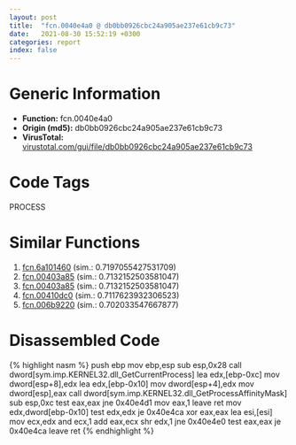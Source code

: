 ```yaml
---
layout: post
title:  "fcn.0040e4a0 @ db0bb0926cbc24a905ae237e61cb9c73"
date:   2021-08-30 15:52:19 +0300
categories: report
index: false
---
```


# Generic Information
- **Function:** fcn.0040e4a0
- **Origin (md5):** db0bb0926cbc24a905ae237e61cb9c73
- **VirusTotal:** [virustotal.com/gui/file/db0bb0926cbc24a905ae237e61cb9c73][virustotal_ref]

# Code Tags
<span class="tag" id="PROCESS">PROCESS</span>


# Similar Functions

1. [fcn.6a101460][similar_1_ref] (sim.: 0.7197055427531709)
2. [fcn.00403a85][similar_2_ref] (sim.: 0.7132152503581047)
3. [fcn.00403a85][similar_3_ref] (sim.: 0.7132152503581047)
4. [fcn.00410dc0][similar_4_ref] (sim.: 0.7117623932306523)
5. [fcn.006b9220][similar_5_ref] (sim.: 0.702033547667877)


# Disassembled Code

{% highlight nasm %}
push ebp
mov ebp,esp
sub esp,0x28
call dword[sym.imp.KERNEL32.dll_GetCurrentProcess]
lea edx,[ebp-0xc]
mov dword[esp+8],edx
lea edx,[ebp-0x10]
mov dword[esp+4],edx
mov dword[esp],eax
call dword[sym.imp.KERNEL32.dll_GetProcessAffinityMask]
sub esp,0xc
test eax,eax
jne 0x40e4d1
mov eax,1
leave 
ret 
mov edx,dword[ebp-0x10]
test edx,edx
je 0x40e4ca
xor eax,eax
lea esi,[esi]
mov ecx,edx
and ecx,1
add eax,ecx
shr edx,1
jne 0x40e4e0
test eax,eax
je 0x40e4ca
leave 
ret 
{% endhighlight %}


[similar_1_ref]: /report/fcn.6a101460@2182c8ee2ffd92cca7175fb65ca30561
[similar_2_ref]: /report/fcn.00403a85@a3177dc54b85649e8807e665ece12d6a
[similar_3_ref]: /report/fcn.00403a85@35bedc5498306afe90b32d21d460d74f
[similar_4_ref]: /report/fcn.00410dc0@db0bb0926cbc24a905ae237e61cb9c73
[similar_5_ref]: /report/fcn.006b9220@c92f0480e2fbc88393d2c65c08a235e0
[virustotal_ref]: https://www.virustotal.com/gui/file/db0bb0926cbc24a905ae237e61cb9c73